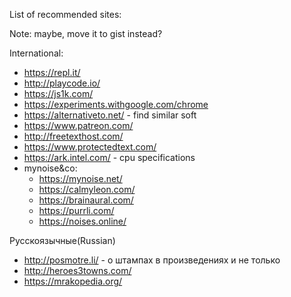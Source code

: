 
List of recommended sites:

Note: maybe, move it to gist instead?

International:
* https://repl.it/
* http://playcode.io/
* https://js1k.com/
* https://experiments.withgoogle.com/chrome
* https://alternativeto.net/ - find similar soft
* https://www.patreon.com/
* http://freetexthost.com/
* https://www.protectedtext.com/
* https://ark.intel.com/ - cpu specifications
* mynoise&co:
  * https://mynoise.net/
  * https://calmyleon.com/
  * https://brainaural.com/
  * https://purrli.com/ 
  * https://noises.online/

Русскоязычные(Russian)
* http://posmotre.li/ - о штампах в произведениях и не только
* http://heroes3towns.com/
* https://mrakopedia.org/


